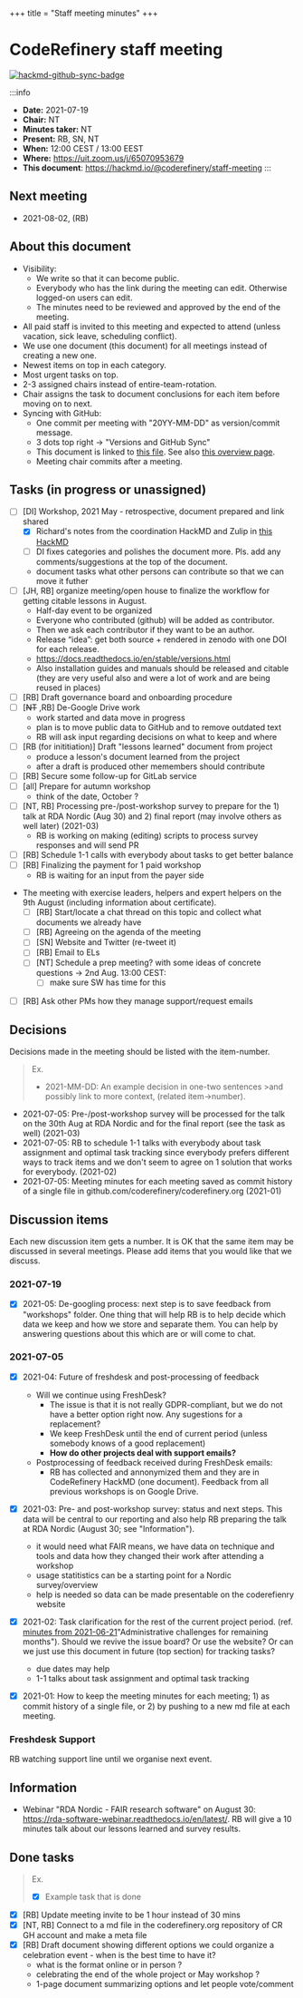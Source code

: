 +++
title = "Staff meeting minutes"
+++

# CodeRefinery staff meeting

[![hackmd-github-sync-badge](https://hackmd.io/saJtV2axTSKgXHrD7X6JfA/badge)](https://hackmd.io/saJtV2axTSKgXHrD7X6JfA)


:::info
- **Date:** 2021-07-19  
- **Chair:** NT  
- **Minutes taker:** NT  
- **Present:** RB, SN, NT  
- **When:** 12:00 CEST / 13:00 EEST
- **Where:** https://uit.zoom.us/j/65070953679 
- **This document**: https://hackmd.io/@coderefinery/staff-meeting
:::

## Next meeting

- 2021-08-02, (RB)


## About this document

- Visibility: 
    - We write so that it can become public.  
    - Everybody who has the link during the meeting can edit. Otherwise logged-on users can edit.  
    - The minutes need to be reviewed and approved by the end of the meeting. 
- All paid staff is invited to this meeting and expected to attend (unless vacation, sick leave, scheduling conflict).
- We use one document (this document) for all meetings instead of creating a new one.
- Newest items on top in each category.
- Most urgent tasks on top.
- 2-3 assigned chairs instead of entire-team-rotation.
- Chair assigns the task to document conclusions for each item before moving on to next.
- Syncing with GitHub:
  - One commit per meeting with "20YY-MM-DD" as version/commit message.
  - 3 dots top right -> "Versions and GitHub Sync"
  - This document is linked to [this file](https://github.com/coderefinery/coderefinery.org/blob/main/content/about/staff-meetings.md). See also [this overview page](https://coderefinery.org/about/meeting-minutes/).
  - Meeting chair commits after a meeting.


## Tasks (in progress or unassigned)

- [ ] [DI] Workshop, 2021 May - retrospective, document prepared and link shared
    - [x] Richard's notes from the coordination HackMD and Zulip in [this HackMD](https://hackmd.io/@dianai/lessons-learned-May-2021)
    - [ ] DI fixes categories and polishes the document more. Pls. add any comments/suggestions at the top of the document.
    - document tasks what other persons can contribute so that we can move it futher
- [ ] [JH, RB] organize meeting/open house to finalize the workflow for getting citable lessons in August.
    * Half-day event to be organized
    * Everyone who contributed (github) will be added as contributor. 
    * Then we ask each contributor if they want to be an author.
    * Release “idea”: get both source + rendered in zenodo with one DOI for each release.
    * https://docs.readthedocs.io/en/stable/versions.html
    * Also installation guides and manuals should be released and citable (they are very useful also and were a lot of work and are being reused in places)
- [ ] [RB] Draft governance board and onboarding procedure
- [ ] [~~NT~~ ,RB] De-Google Drive work
   * work started and data move in progress
   * plan is to move public data to GitHub and to remove outdated text
   * RB will ask input regarding decisions on what to keep and where
- [ ] [RB (for inititiation)] Draft "lessons learned" document from project
   * produce a lesson's document learned from the project
   * after a draft is produced other memembers should contribute
- [ ] [RB] Secure some follow-up for GitLab service
- [ ] [all] Prepare for autumn workshop
   * think of the date, October ?
- [ ] [NT, RB] Processing pre-/post-workshop survey to prepare for the 1) talk at RDA Nordic (Aug 30) and 2) final report (may involve others as well later) (2021-03)
   * RB is working on making (editing) scripts to process survey responses and will send PR
- [ ] [RB] Schedule 1-1 calls with everybody about tasks to get better balance
- [ ] [RB] Finalizing the payment for 1 paid workshop
    * RB is waiting for an input from the payer side
- The meeting with exercise leaders, helpers and expert helpers on the 9th August (including information about certificate).
    - [ ] [RB] Start/locate a chat thread on this topic and collect what documents we already have
    - [ ] [RB] Agreeing on the agenda of the meeting 
    - [ ] [SN] Website and Twitter (re-tweet it)
    - [ ] [RB] Email to ELs
    - [ ] [NT] Schedule a prep meeting? with some ideas of concrete questions -> 2nd Aug. 13:00 CEST: 
        - [ ] make sure SW has time for this
- [ ] [RB] Ask other PMs how they manage support/request emails

## Decisions

Decisions made in the meeting should be listed with the item-number.  

>Ex.
>- 2021-MM-DD: An example decision in one-two sentences >and possibly link to more context, (related item->number).

- 2021-07-05: Pre-/post-workshop survey will be processed for the talk on the 30th Aug at RDA Nordic and for the final report (see the task as well) (2021-03)
- 2021-07-05: RB to schedule 1-1 talks with everybody about task assignment and optimal task tracking since everybody prefers different ways to track items and we don't seem to agree on 1 solution that works for everybody. (2021-02)
- 2021-07-05: Meeting minutes for each meeting saved as commit history of a single file in github.com/coderefinery/coderefinery.org (2021-01)


## Discussion items

Each new discussion item gets a number. It is OK that the same item may be discussed in several meetings. Please add items that you would like that we discuss.

### 2021-07-19

- [x] 2021-05: De-googling process: next step is to save feedback from "workshops" folder. One thing that will help RB is to help decide which data we keep and how we store and separate them. You can help by answering questions about this which are or will come to chat.


### 2021-07-05

- [x] 2021-04: Future of freshdesk and post-processing of feedback
  - Will we continue using FreshDesk?
    - The issue is that it is not really GDPR-compliant, but we do not have a better option right now. Any sugestions for a replacement?
    - We keep FreshDesk until the end of current period (unless somebody knows of a good replacement)
    - **How do other projects deal with support emails?**
  - Postprocessing of feedback received during FreshDesk emails:
    - RB has collected and annonymized them and they are in CodeRefinery HackMD (one document). Feedback from all previous workshops is on Google Drive.
- [x] 2021-03: Pre- and post-workshop survey: status and next steps. This data will be central to our reporting and also help RB preparing the talk at RDA Nordic (August 30; see "Information").
    - it would need what FAIR means, we have data on technique and tools and data how they changed their work after attending a workshop
    - usage statitistics can be a starting point for a Nordic survey/overview
    - help is needed so data can be made presentable on the coderefienry website
- [x] 2021-02: Task clarification for the rest of the current project period. (ref. [minutes from 2021-06-21](https://docs.google.com/document/d/19KfHyGEH9_ZDbcmwq6EhQHJfKmV0taJgadjCam3KKP0/edit#heading=h.8diefinqvirx)"Administrative challenges for remaining months"). Should we revive the issue board? Or use the website? Or can we just use this document in future (top section) for tracking tasks?
   - due dates may help 
   - 1-1 talks about task assignment and optimal task tracking 
- [x] 2021-01: How to keep the meeting minutes for each meeting; 1) as commit history of a single file, or 2) by pushing to a new md file at each meeting.


### Freshdesk Support

RB watching support line until we organise next event.


## Information

- Webinar "RDA Nordic - FAIR research software" on August 30: https://rda-software-webinar.readthedocs.io/en/latest/. RB will give a 10 minutes talk about our lessons learned and survey results.


## Done tasks

>Ex.
>- [x] Example task that is done

- [x] [RB] Update meeting invite to be 1 hour instead of 30 mins
- [x] [NT, RB] Connect to a md file in the coderefinery.org repository of CR GH account and make a meta file 
- [x] [RB] Draft document showing different options we could organize a celebration event - when is the best time to have it?
    * what is the format online or in person ?
    * celebrating the end of the whole project or May workshop ?
    * 1-page document summarizing options and let people vote/comment